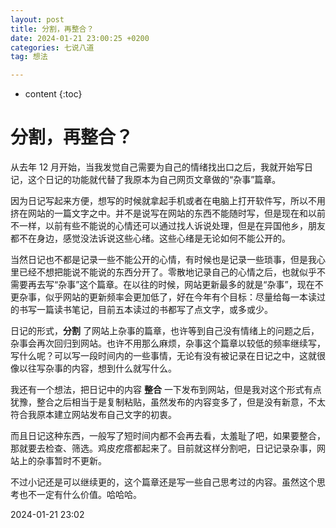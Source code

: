 ```yaml
---
layout: post
title: 分割，再整合？
date: 2024-01-21 23:00:25 +0200
categories: 七说八道
tag: 想法

---
```


* content
{:toc}


# 分割，再整合？

从去年 12 月开始，当我发觉自己需要为自己的情绪找出口之后，我就开始写日记，这个日记的功能就代替了我原本为自己网页文章做的“杂事”篇章。

因为日记写起来方便，想写的时候就拿起手机或者在电脑上打开软件写，所以不用挤在网站的一篇文字之中。并不是说写在网站的东西不能随时写，但是现在和以前不一样，以前有些不能说的心情还可以通过找人诉说处理，但是在异国他乡，朋友都不在身边，感觉没法诉说这些心绪。这些心绪是无论如何不能公开的。

当然日记也不都是记录一些不能公开的心情，有时候也是记录一些琐事，但是我心里已经不想把能说不能说的东西分开了。零散地记录自己的心情之后，也就似乎不需要再去写“杂事”这个篇章。在以往的时候，网站更新最多的就是“杂事”，现在不更杂事，似乎网站的更新频率会更加低了，好在今年有个目标：尽量给每一本读过的书写一篇读书笔记，目前五本读过的书都写了点文字，或多或少。

日记的形式，**分割** 了网站上杂事的篇章，也许等到自己没有情绪上的问题之后，杂事会再次回归到网站。也许不用那么麻烦，杂事这个篇章以较低的频率继续写，写什么呢？可以写一段时间内的一些事情，无论有没有被记录在日记之中，这就很像以往写杂事的内容，想到什么就写什么。

我还有一个想法，把日记中的内容 **整合** 一下发布到网站，但是我对这个形式有点犹豫，整合之后相当于是复制粘贴，虽然发布的内容变多了，但是没有新意，不太符合我原本建立网站发布自己文字的初衷。

而且日记这种东西，一般写了短时间内都不会再去看，太羞耻了吧，如果要整合，那就要去检查、筛选。鸡皮疙瘩都起来了。目前就这样分割吧，日记记录杂事，网站上的杂事暂时不更新。

不过小记还是可以继续更的，这个篇章还是写一些自己思考过的内容。虽然这个思考也不一定有什么价值。哈哈哈。

2024-01-21 23:02